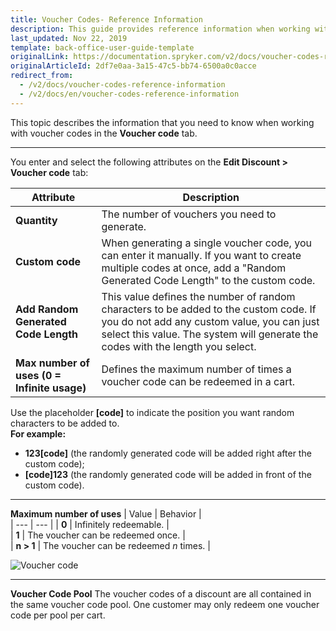 ```yaml
---
title: Voucher Codes- Reference Information
description: This guide provides reference information when working with voucher codes in the Back Office.
last_updated: Nov 22, 2019
template: back-office-user-guide-template
originalLink: https://documentation.spryker.com/v2/docs/voucher-codes-reference-information
originalArticleId: 2df7e0aa-3a15-47c5-bb74-6500a0c0acce
redirect_from:
  - /v2/docs/voucher-codes-reference-information
  - /v2/docs/en/voucher-codes-reference-information
---
```


This topic describes the information that you need to know when working with voucher codes in the **Voucher code** tab.
***
You enter and select the following attributes on the **Edit Discount > Voucher code** tab:

| Attribute | Description |  
| --- | --- |
| **Quantity** | The number of vouchers you need to generate. |  
| **Custom code** | When generating a single voucher code, you can enter it manually. If you want to create multiple codes at once, add a "Random Generated Code Length" to the custom code.|  
| **Add Random Generated Code Length** | This value defines the number of random characters to be added to the custom code. If you do not add any custom value, you can just select this value. The system will generate the codes with the length you select. |  
| **Max number of uses (0 = Infinite usage)** | Defines the maximum number of times a voucher code can be redeemed in a cart. |  

Use the placeholder **[code]** to indicate the position you want random characters to be added to. 
</br>**For example:**
   * **123[code]** (the randomly generated code will be added right after the custom code);
   *  **[code]123** (the randomly generated code will be added in front of the custom code).
***
**Maximum number of uses**
| Value | Behavior |  
| --- | --- | 
| **0** | Infinitely redeemable. |  
| **1** | The voucher can be redeemed once. |  
| **n > 1** | The voucher can be redeemed _n_ times. |  

![Voucher code](https://spryker.s3.eu-central-1.amazonaws.com/docs/User+Guides/Back+Office+User+Guides/Discount/Voucher+Codes:+Reference+Information/voucher-code.png) 

***
**Voucher Code Pool**
The voucher codes of a discount are all contained in the same voucher code pool. One customer may only redeem one voucher code per pool per cart.
